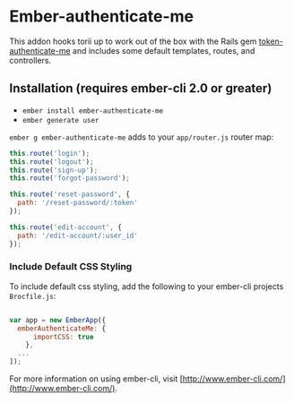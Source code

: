 # Ember-authenticate-me

This addon hooks torii up to work out of the box with the Rails gem [token-authenticate-me](https://github.com/inigo-llc/token_authenticate_me) and includes some default templates, routes, and controllers.

## Installation (requires ember-cli 2.0 or greater)

* `ember install ember-authenticate-me`
* `ember generate user`

`ember g ember-authenticate-me` adds to your `app/router.js` router map:
```js
this.route('login');
this.route('logout');
this.route('sign-up');
this.route('forgot-password');

this.route('reset-password', {
  path: '/reset-password/:token'
});

this.route('edit-account', {
  path: '/edit-account/:user_id'
});
```

### Include Default CSS Styling

To include default css styling, add the following to your ember-cli projects `Brocfile.js`:
```js

var app = new EmberApp({
  emberAuthenticateMe: {
      importCSS: true
    },
  ...
]);
```

For more information on using ember-cli, visit [http://www.ember-cli.com/](http://www.ember-cli.com/).
